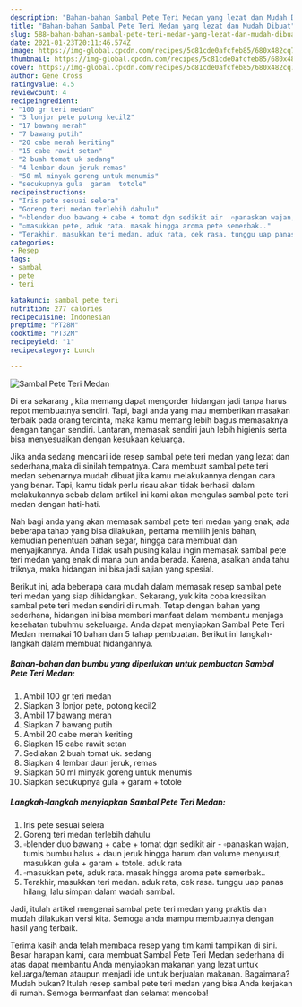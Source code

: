 ```yaml
---
description: "Bahan-bahan Sambal Pete Teri Medan yang lezat dan Mudah Dibuat"
title: "Bahan-bahan Sambal Pete Teri Medan yang lezat dan Mudah Dibuat"
slug: 588-bahan-bahan-sambal-pete-teri-medan-yang-lezat-dan-mudah-dibuat
date: 2021-01-23T20:11:46.574Z
image: https://img-global.cpcdn.com/recipes/5c81cde0afcfeb85/680x482cq70/sambal-pete-teri-medan-foto-resep-utama.jpg
thumbnail: https://img-global.cpcdn.com/recipes/5c81cde0afcfeb85/680x482cq70/sambal-pete-teri-medan-foto-resep-utama.jpg
cover: https://img-global.cpcdn.com/recipes/5c81cde0afcfeb85/680x482cq70/sambal-pete-teri-medan-foto-resep-utama.jpg
author: Gene Cross
ratingvalue: 4.5
reviewcount: 4
recipeingredient:
- "100 gr teri medan"
- "3 lonjor pete potong kecil2"
- "17 bawang merah"
- "7 bawang putih"
- "20 cabe merah keriting"
- "15 cabe rawit setan"
- "2 buah tomat uk sedang"
- "4 lembar daun jeruk remas"
- "50 ml minyak goreng untuk menumis"
- "secukupnya gula  garam  totole"
recipeinstructions:
- "Iris pete sesuai selera"
- "Goreng teri medan terlebih dahulu"
- "▫️blender duo bawang + cabe + tomat dgn sedikit air  ▫️panaskan wajan, tumis bumbu halus + daun jeruk hingga harum dan volume menyusut, masukkan gula + garam + totole. aduk rata"
- "▫️masukkan pete, aduk rata. masak hingga aroma pete semerbak.."
- "Terakhir, masukkan teri medan. aduk rata, cek rasa. tunggu uap panas hilang, lalu simpan dalam wadah sambal."
categories:
- Resep
tags:
- sambal
- pete
- teri

katakunci: sambal pete teri 
nutrition: 277 calories
recipecuisine: Indonesian
preptime: "PT28M"
cooktime: "PT32M"
recipeyield: "1"
recipecategory: Lunch

---
```



![Sambal Pete Teri Medan](https://img-global.cpcdn.com/recipes/5c81cde0afcfeb85/680x482cq70/sambal-pete-teri-medan-foto-resep-utama.jpg)

Di era  sekarang , kita memang dapat mengorder hidangan jadi tanpa harus repot membuatnya sendiri. Tapi, bagi anda yang mau memberikan masakan terbaik pada orang tercinta, maka kamu memang lebih bagus memasaknya dengan tangan sendiri. Lantaran, memasak sendiri jauh lebih higienis serta bisa menyesuaikan dengan kesukaan keluarga.

Jika anda sedang mencari ide resep sambal pete teri medan yang lezat dan sederhana,maka di sinilah tempatnya. Cara membuat sambal pete teri medan  sebenarnya mudah dibuat jika kamu melakukannya dengan cara yang benar. Tapi, kamu tidak perlu risau akan tidak berhasil dalam melakukannya 
sebab dalam artikel ini kami akan mengulas sambal pete teri medan dengan hati-hati.  



Nah bagi anda yang akan memasak sambal pete teri medan yang enak, ada beberapa tahap yang bisa dilakukan, pertama memilih jenis bahan, kemudian penentuan bahan segar, hingga cara membuat dan menyajikannya. Anda Tidak usah pusing kalau ingin memasak sambal pete teri medan yang enak di mana pun anda berada. Karena, asalkan anda  tahu triknya, maka hidangan ini bisa jadi sajian yang spesial.

Berikut ini, ada beberapa cara mudah dalam memasak resep sambal pete teri medan yang siap dihidangkan. Sekarang, yuk kita coba kreasikan sambal pete teri medan sendiri di rumah. Tetap dengan bahan yang sederhana, hidangan ini bisa memberi manfaat dalam membantu menjaga kesehatan tubuhmu sekeluarga. Anda dapat menyiapkan Sambal Pete Teri Medan memakai 10 bahan dan 5 tahap pembuatan. Berikut ini langkah-langkah dalam membuat hidangannya.

<!--inarticleads1-->

##### Bahan-bahan dan bumbu yang diperlukan untuk pembuatan Sambal Pete Teri Medan:

1. Ambil 100 gr teri medan
1. Siapkan 3 lonjor pete, potong kecil2
1. Ambil 17 bawang merah
1. Siapkan 7 bawang putih
1. Ambil 20 cabe merah keriting
1. Siapkan 15 cabe rawit setan
1. Sediakan 2 buah tomat uk. sedang
1. Siapkan 4 lembar daun jeruk, remas
1. Siapkan 50 ml minyak goreng untuk menumis
1. Siapkan secukupnya gula + garam + totole




<!--inarticleads2-->

##### Langkah-langkah menyiapkan Sambal Pete Teri Medan:

1. Iris pete sesuai selera
1. Goreng teri medan terlebih dahulu
1. ▫️blender duo bawang + cabe + tomat dgn sedikit air  - ▫️panaskan wajan, tumis bumbu halus + daun jeruk hingga harum dan volume menyusut, masukkan gula + garam + totole. aduk rata
1. ▫️masukkan pete, aduk rata. masak hingga aroma pete semerbak..
1. Terakhir, masukkan teri medan. aduk rata, cek rasa. tunggu uap panas hilang, lalu simpan dalam wadah sambal.




Jadi, itulah artikel mengenai  sambal pete teri medan  yang praktis dan mudah dilakukan versi kita. Semoga anda mampu membuatnya dengan hasil yang terbaik. 

Terima kasih anda telah membaca resep yang tim kami tampilkan di sini. Besar harapan kami, cara membuat  Sambal Pete Teri Medan sederhana di atas dapat membantu Anda menyiapkan makanan yang lezat untuk keluarga/teman ataupun menjadi ide untuk berjualan makanan. Bagaimana? Mudah bukan? Itulah resep sambal pete teri medan yang bisa Anda kerjakan di rumah. Semoga bermanfaat dan selamat mencoba!

